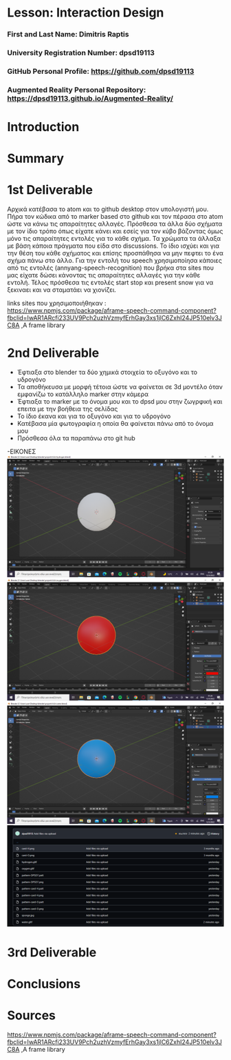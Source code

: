 # Lesson: Interaction Design

### First and Last Name: Dimitris Raptis
### University Registration Number: dpsd19113
### GitHub Personal Profile: https://github.com/dpsd19113
### Augmented Reality Personal Repository: https://dpsd19113.github.io/Augmented-Reality/

# Introduction

# Summary


# 1st Deliverable
Αρχικά κατέβασα το atom και το github desktop στον υπολογιστή μου. 
Πήρα τον κώδικα από το marker based στο github και τον πέρασα στο atom ώστε να κάνω τις απαραίτητες αλλαγές.
Πρόσθεσα τα άλλα δύο σχήματα με τον ίδιο τρόπο όπως είχατε κάνει και εσείς για τον κύβο βάζοντας όμως μόνο τις απαραίτητες εντολές για το κάθε σχήμα.
Τα χρώματα τα άλλαξα με βάση κάποια πράγματα που είδα στο discussions.
Το ίδιο ισχύει και για την θέση του κάθε σχήματος και επίσης προσπάθησα να μην πεφτει το ένα σχήμα πάνω στο άλλο.
Για την εντολή του speech χρησιμοποίησα κάποιες από τις εντολές (annyang-speech-recognition) που βρήκα στα sites που μας είχατε δώσει κάνοντας τις απαραίτητες αλλαγές για την κάθε εντολή.
Τέλος πρόσθεσα τις εντολές start stop και present snow για να ξεκιναει και να σταματάει να χιονίζει.



links sites που χρησιμοποιήθηκαν :
https://www.npmjs.com/package/aframe-speech-command-component?fbclid=IwAR1ARcfi233UV9Pch2uzhVzmyfErhGay3xs1jlC6ZxhI24JP510elv3JC8A
,A frame library




# 2nd Deliverable
- Έφτιαξα στο blender τα δύο χημικά στοιχεία το οξυγόνο και το υδρογόνο 
- Τα αποθήκευσα με μορφή τέτοια ώστε να φαίνεται σε 3d μοντέλο όταν εμφανίζω το κατάλληλο marker στην κάμερα
- Έφτιαξα το marker με το όνομα μου και το dpsd μου στην ζωγρφική και επειτα με την βοήθεια της σελίδας
- Το ίδιο έκανα και για το οξυγόνο και για το υδρογόνο
- Κατέβασα μία φωτογραφία η οποία θα φαίνεται πάνω από το όνομα μου
- Πρόσθεσα όλα τα παραπάνω στο git hub


-ΕΙΚΟΝΕΣ
![Hydrogen](https://github.com/dpsd19113/Augmented-Reality/blob/main/marker_based/hydrogen.png)
![Oxygen](https://github.com/dpsd19113/Augmented-Reality/blob/main/marker_based/oxygen.png)
![Water](https://github.com/dpsd19113/Augmented-Reality/blob/main/marker_based/water.png)
![Assets](https://github.com/dpsd19113/Augmented-Reality/blob/main/marker_based/assets_image.png)




# 3rd Deliverable 


# Conclusions


# Sources
https://www.npmjs.com/package/aframe-speech-command-component?fbclid=IwAR1ARcfi233UV9Pch2uzhVzmyfErhGay3xs1jlC6ZxhI24JP510elv3JC8A
,A frame library
